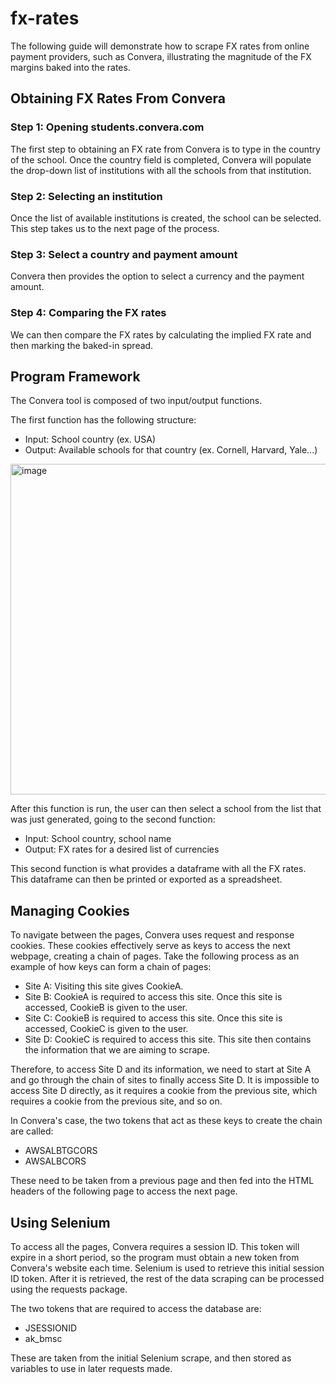 # fx-rates
The following guide will demonstrate how to scrape FX rates from online payment providers, such as Convera, illustrating the magnitude of the FX margins baked into the rates.
## Obtaining FX Rates From Convera
### Step 1: Opening students.convera.com
The first step to obtaining an FX rate from Convera is to type in the country of the school. Once the country field is completed, Convera will populate the drop-down list of institutions with all the schools from that institution.
### Step 2: Selecting an institution
Once the list of available institutions is created, the school can be selected. This step takes us to the next page of the process.
### Step 3: Select a country and payment amount
Convera then provides the option to select a currency and the payment amount.
### Step 4: Comparing the FX rates
We can then compare the FX rates by calculating the implied FX rate and then marking the baked-in spread.
## Program Framework
The Convera tool is composed of two input/output functions.

The first function has the following structure:
- Input: School country (ex. USA)
- Output: Available schools for that country (ex. Cornell, Harvard, Yale...)
<img width="529" alt="image" src="https://github.com/andrewxcheng/fx-rates/assets/59624076/73af79ad-9922-470d-9d43-cf4bca9610e1">

After this function is run, the user can then select a school from the list that was just generated, going to the second function:
- Input: School country, school name
- Output: FX rates for a desired list of currencies

This second function is what provides a dataframe with all the FX rates. This dataframe can then be printed or exported as a spreadsheet.
## Managing Cookies
To navigate between the pages, Convera uses request and response cookies. These cookies effectively serve as keys to access the next webpage, creating a chain of pages.
Take the following process as an example of how keys can form a chain of pages:
- Site A: Visiting this site gives CookieA.
- Site B: CookieA is required to access this site. Once this site is accessed, CookieB is given to the user.
- Site C: CookieB is required to access this site. Once this site is accessed, CookieC is given to the user.
- Site D: CookieC is required to access this site. This site then contains the information that we are aiming to scrape.

Therefore, to access Site D and its information, we need to start at Site A and go through the chain of sites to finally access Site D. It is impossible to access Site D directly, as it requires a cookie from the previous site, which requires a cookie from the previous site, and so on. 

In Convera's case, the two tokens that act as these keys to create the chain are called:
- AWSALBTGCORS
- AWSALBCORS

These need to be taken from a previous page and then fed into the HTML headers of the following page to access the next page. 
## Using Selenium
To access all the pages, Convera requires a session ID. This token will expire in a short period, so the program must obtain a new token from Convera's website each time. Selenium is used to retrieve this initial session ID token. After it is retrieved, the rest of the data scraping can be processed using the requests package.

The two tokens that are required to access the database are:
- JSESSIONID
- ak_bmsc

These are taken from the initial Selenium scrape, and then stored as variables to use in later requests made. 
